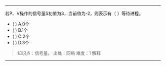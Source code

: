 ---
若P、V操作的信号量S初值为3，当前值为-2，则表示有（ ）等待进程。
- ( ) A.0个 
- ( ) B.1个 
- ( ) C.2个 
- ( ) D.3个

> 知识点：信号量。
> 出处：网络
> 难度：1
> 解释

---